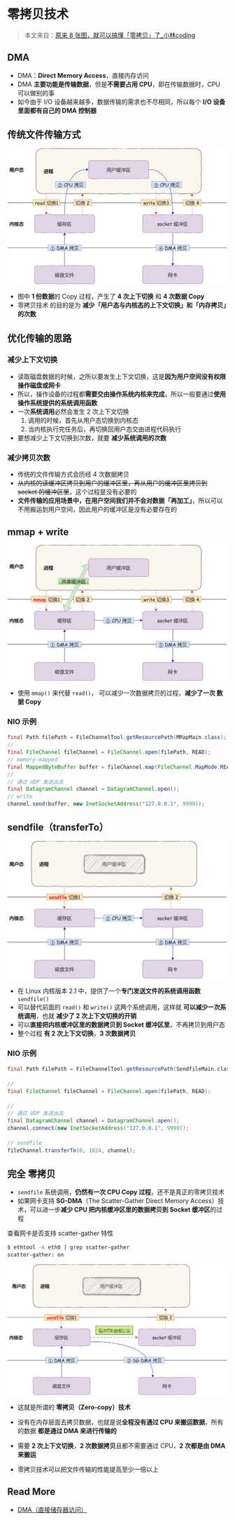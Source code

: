 # 零拷贝技术

> 本文来自：[原来 8 张图，就可以搞懂「零拷贝」了_小林coding](https://blog.csdn.net/qq_34827674/article/details/108756999)



## DMA

- DMA：**Direct Memory Access**，直接内存访问
- DMA **主要功能是传输数据**，但是**不需要占用 CPU**，即在传输数据时，CPU 可以做别的事
- 如今由于 I/O 设备越来越多，数据传输的需求也不尽相同，所以每个 **I/O 设备里面都有自己的 DMA 控制器**



## 传统文件传输方式

![img](-images/Zero-Copy-read-write.png)

- 图中 **1 份数据**的 Copy 过程，产生了 **4 次上下切换** 和 **4 次数据 Copy**
- 零拷贝技术 的目的是为 **减少「用户态与内核态的上下文切换」和「内存拷贝」的次数**



## 优化传输的思路

### 减少上下文切换

- 读取磁盘数据的时候，之所以要发生上下文切换，这是**因为用户空间没有权限操作磁盘或网卡**
- 所以，操作设备的过程都**需要交由操作系统内核来完成**，所以一般要通过**使用操作系统提供的系统调用函数**
- 一次**系统调用**必然会发生 2 次上下文切换
  1. 调用的时候，首先从用户态切换到内核态
  2. 当内核执行完任务后，再切换回用户态交由进程代码执行
- 要想减少上下文切换到次数，就要 **减少系统调用的次数**
  

### 减少拷贝次数

- 传统的文件传输方式会历经 4 次数据拷贝
- ~~从内核的读缓冲区拷贝到用户的缓冲区里，再从用户的缓冲区里拷贝到 socket 的缓冲区里~~，这个过程是没有必要的
- **文件传输的应用场景中，在用户空间我们并不会对数据「再加工」**，所以可以不用搬运到用户空间，因此用户的缓冲区是没有必要存在的



## mmap + write

![img](-images/Zero-Copy-mmap.png)

- 使用 `mmap()` 来代替 `read()`， 可以减少一次数据拷贝的过程，**减少了一次 数据 Copy**



### NIO 示例

```java
final Path filePath = FileChannelTool.getResourcePath(MMapMain.class);
// 
final FileChannel fileChannel = FileChannel.open(filePath, READ);
// memory-mapped
final MappedByteBuffer buffer = fileChannel.map(FileChannel.MapMode.READ_ONLY, 0, 1024);
// 
// 通过 UDP 发送出去
final DatagramChannel channel = DatagramChannel.open();
// write
channel.send(buffer, new InetSocketAddress("127.0.0.1", 9999));
```



## sendfile（transferTo）

![img](-images/Zero-Copy-sendfile.png)



- 在 Linux 内核版本 2.1 中，提供了一个**专门发送文件的系统调用函数** `sendfile()`
- 可以替代前面的 `read()` 和 `write()` 这两个系统调用，这样就 **可以减少一次系统调用**，也就 **减少了 2 次上下文切换的开销**
- 可以**直接把内核缓冲区里的数据拷贝到 Socket 缓冲区里**，不再拷贝到用户态
- 整个过程 **有 2 次上下文切换**，**3 次数据拷贝**



### NIO 示例

```java
final Path filePath = FileChannelTool.getResourcePath(SendfileMain.class);

//
final FileChannel fileChannel = FileChannel.open(filePath, READ);

//
// 通过 UDP 发送出去
final DatagramChannel channel = DatagramChannel.open();
channel.connect(new InetSocketAddress("127.0.0.1", 9999));

// sendfile
fileChannel.transferTo(0, 1024, channel);
```



## 完全 零拷贝

- `sendfile` 系统调用，**仍然有一次 CPU Copy 过程**，还不是真正的零拷贝技术
- 如果网卡支持 **SG-DMA**（The Scatter-Gather Direct Memory Access）技术，可以进一步**减少 CPU 把内核缓冲区里的数据拷贝到 Socket 缓冲区**的过程

查看网卡是否支持 scatter-gather 特性

```bash
$ ethtool -k eth0 | grep scatter-gather
scatter-gather: on
```


![img](-images/Zero-Copy-Real.png)




- 这就是所谓的 **零拷贝（Zero-copy）技术**
- 没有在内存层面去拷贝数据，也就是说**全程没有通过 CPU 来搬运数据**，所有的数据 **都是通过 DMA 来进行传输的**
- 需要 **2 次上下文切换**，**2 次数据拷贝**且都不需要通过 CPU，**2 次都是由 DMA 来搬运**

- 零拷贝技术可以把文件传输的性能提高至少一倍以上
  

## Read More

- [DMA（直接储存器访问）](https://blog.csdn.net/zxh1592000/article/details/78678132)
